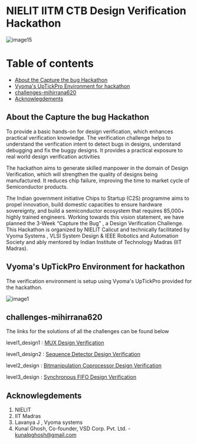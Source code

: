# NIELIT IITM CTB Design Verification Hackathon

![image15](https://user-images.githubusercontent.com/84765232/182156869-24578c69-2fbf-4c62-b9f9-7706d5b27917.png)

# Table of contents

- [About the Capture the bug Hackathon](#about-the-capture-the-bug-hackathon)
- [Vyoma's UpTickPro Environment for hackathon](#vyomas-uptickpro-environment-for-hackathon)
- [challenges-mihirrana620](#challenges-mihirrana620)
- [Acknowlegdements](#acknowlegdements)


## About the Capture the bug Hackathon
To provide a basic hands-on for design verification, which enhances practical verification knowledge. The verification challenge helps to understand the verification intent to detect bugs in designs, understand debugging and fix the buggy designs. It provides a practical exposure to real world design verification activities

The hackathon aims to generate skilled manpower in the domain of Design Verification, which will strengthen the quality of designs being manufactured. It reduces chip failure, improving the time to market cycle of Semiconductor products.

The Indian government initiative Chips to Startup (C2S) programme aims to propel innovation, build domestic capacities to ensure hardware sovereignty, and build a semiconductor ecosystem that requires 85,000+ highly trained engineers. Working towards this vision statement, we have planned the 3-Week “Capture the Bug” , a Design Verification Challenge.
This Hackathon is organized by NIELIT Calicut and technically facilitated by Vyoma Systems , VLSI System Design & IEEE Robotics and Automation Society and ably mentored by Indian Institute of Technology Madras (IIT Madras).

## Vyoma's UpTickPro Environment for hackathon

The verification environment is setup using Vyoma's UpTickPro provided for the hackathon.

![image1](https://user-images.githubusercontent.com/84765232/182143516-24fa1eb6-35d9-4a3b-8bfe-d212eea3b726.png)

 ## challenges-mihirrana620

The links for the solutions of all the challenges can be found below

level1_design1  : [MUX Design Verification](https://github.com/vyomasystems-lab/challenges-mihirrana620/tree/master/level1_design1)

level1_design2  : [Sequence Detector Design Verification](https://github.com/vyomasystems-lab/challenges-mihirrana620/tree/master/level1_design2)

level2_design   : [Bitmanipulation Coprocessor Design Verification](https://github.com/vyomasystems-lab/challenges-mihirrana620/tree/master/level2_design)

level3_design   : [Synchronous FIFO Design Verification](https://github.com/vyomasystems-lab/challenges-mihirrana620/tree/master/level3_design)

## Acknowlegdements
1. NIELIT
2. IIT Madras
3. Lavanya J , Vyoma systems 
4. Kunal Ghosh, Co-founder, VSD Corp. Pvt. Ltd. - kunalpghosh@gmail.com


